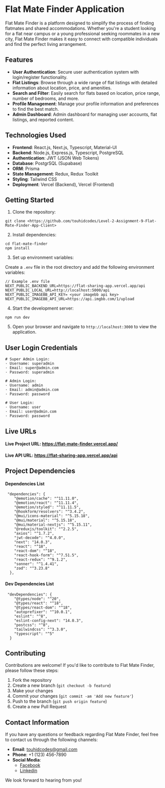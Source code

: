 # Flat Mate Finder Application

Flat Mate Finder is a platform designed to simplify the process of finding flatmates and shared accommodations. Whether you're a student looking for a flat near campus or a young professional seeking roommates in a new city, Flat Mate Finder makes it easy to connect with compatible individuals and find the perfect living arrangement.

## Features

- **User Authentication**: Secure user authentication system with login/register functionality.
- **Flat Listings**: Browse through a wide range of flat listings with detailed information about location, price, and amenities.
- **Search and Filter**: Easily search for flats based on location, price range, number of bedrooms, and more.
- **Profile Management**: Manage your profile information and preferences to find the best match.
- **Admin Dashboard**: Admin dashboard for managing user accounts, flat listings, and reported content.

## Technologies Used

- **Frontend**: React.js, Next.js, Typescript, Material-UI
- **Backend**: Node.js, Express.js, Typescript, PostgreSQL
- **Authentication**: JWT (JSON Web Tokens)
- **Database**: PostgrSQL (Supabase)
- **ORM**: Prisma
- **State Management**: Redux, Redux Toolkit
- **Styling**: Tailwind CSS
- **Deployment**: Vercel (Backend), Vercel (Frontend)

## Getting Started

1. Clone the repository:

```
git clone <https://github.com/touhidcodes/Level-2-Assignment-9-Flat-Mate-Finder-App-Client>
```

2. Install dependencies:

```
cd flat-mate-finder
npm install
```

3. Set up environment variables:

Create a `.env` file in the root directory and add the following environment variables:

```
// Example .env file
NEXT_PUBLIC_BACKEND_URL=https://flat-sharing-app.vercel.app/api
NEXT_PUBLIC_LOCAL_URL=http://localhost:5000/api
NEXT_PUBLIC_IMAGEBB_API_KEY= <your imagebb api key>
NEXT_PUBLIC_IMAGEBB_API_URL=https://api.imgbb.com/1/upload
```

4. Start the development server:

```
npm run dev
```

5. Open your browser and navigate to `http://localhost:3000` to view the application.

## User Login Credentials

```
# Super Admin Login:
· Username: superadmin
· Email: super@admin.com
· Password: superadmin

# Admin Login:
· Username: admin
· Email: admin@admin.com
· Password: password

# User Login:
· Username: user
· Email: user@admin.com
· Password: password

```

## Live URLs

#### Live Project URL: https://flat-mate-finder.vercel.app/

#### Live API URL: https://flat-sharing-app.vercel.app/api

## Project Dependencies

#### Dependencies List

```
 "dependencies": {
    "@emotion/cache": "^11.11.0",
    "@emotion/react": "^11.11.4",
    "@emotion/styled": "^11.11.5",
    "@hookform/resolvers": "^3.4.2",
    "@mui/icons-material": "^5.15.18",
    "@mui/material": "^5.15.18",
    "@mui/material-nextjs": "^5.15.11",
    "@reduxjs/toolkit": "^2.2.5",
    "axios": "^1.7.2",
    "jwt-decode": "^4.0.0",
    "next": "14.0.3",
    "react": "^18",
    "react-dom": "^18",
    "react-hook-form": "^7.51.5",
    "react-redux": "^9.1.2",
    "sonner": "^1.4.41",
    "zod": "^3.23.8"
  },
```

#### Dev Dependencies List

```
 "devDependencies": {
    "@types/node": "^20",
    "@types/react": "^18",
    "@types/react-dom": "^18",
    "autoprefixer": "^10.0.1",
    "eslint": "^8",
    "eslint-config-next": "14.0.3",
    "postcss": "^8",
    "tailwindcss": "^3.3.0",
    "typescript": "^5"
  }
```

## Contributing

Contributions are welcome! If you'd like to contribute to Flat Mate Finder, please follow these steps:

1. Fork the repository
2. Create a new branch (`git checkout -b feature`)
3. Make your changes
4. Commit your changes (`git commit -am 'Add new feature'`)
5. Push to the branch (`git push origin feature`)
6. Create a new Pull Request

## Contact Information

If you have any questions or feedback regarding Flat Mate Finder, feel free to contact us through the following channels:

- **Email**: [touhidcodes@gmail.com](mailto:touhidcodes@gmail.com)
- **Phone**: +1 (123) 456-7890
- **Social Media**:
  - [Facebook](https://www.facebook.com/mhrinkue)
  - [Linkedin](https://www.linkedin.com/in/touhidur-zaman/)

We look forward to hearing from you!
